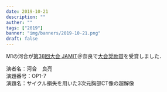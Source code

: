 ```yaml
---
date: 2019-10-21
description: ""
auther: ""
tags: ["2019"]
banner: "img/banners/2019-10-21.png"
draft: false
---
```

M1の河合が[第38回大会 JAMIT](http://jamit2019.jamit.jp/)＠奈良で[大会奨励賞](http://www.jamit.jp/outline/history/shoreisho-list.html)を受賞しました．

<!--more-->

演者名：河合　良亮  
演題番号：OP1-7  
演題名：サイクル損失を用いた3次元胸部CT像の超解像
